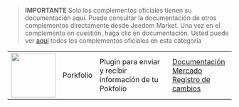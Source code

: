 
>**IMPORTANTE**
>Solo los complementos oficiales tienen su documentación aquí. Puede consultar la documentación de otros complementos directamente desde Jeedom Market. Una vez en el complemento en cuestión, haga clic en documentación.
>Usted puede ver [aquí](https://market.jeedom.com/index.php?v=d&p=market&type=plugin&categorie=finance) todos los complementos oficiales en esta categoría


| | | | |
|--- | --- | --- | ---|
|<img src="porkfolio/porkfolio_icon.png" class="pluginLogo" width="100" />|Porkfolio|Plugin para enviar y recibir información de tu Pokfolio|[Documentación](porkfolio/index.md)<br/>[Mercado](https://market.jeedom.com/index.php?v=d&p=market_display&id=1503)<br/>[Registro de cambios](porkfolio/changelog.md)|
